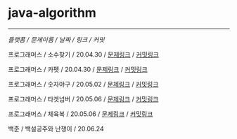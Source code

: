 # java-algorithm
---
*플랫폼 / 문제이름 / 날짜 / 링크 / 커밋*

프로그래머스 / 소수찾기 / 20.04.30 / [문제링크](https://programmers.co.kr/learn/courses/30/lessons/42839)
/ [커밋링크](https://github.com/sihyung92/java-algorithm/commit/5ad6f2bdd3704aa72298a9e27db9b044e3a84fa5)

프로그래머스 / 카펫 / 20.04.30 / [문제링크](https://programmers.co.kr/learn/courses/30/lessons/42842) / [커밋링크](https://github.com/sihyung92/java-algorithm/commit/8a55b73942efdfccd2f1e9e74f9c72e664cbf10a)

프로그래머스 / 숫자야구 / 20.05.02 / [문제링크](https://programmers.co.kr/learn/courses/30/lessons/42841) / [커밋링크](https://github.com/sihyung92/java-algorithm/commit/f7ab988e5905c4b98b37631a8ada12b80029338a)

프로그래머스 / 타겟넘버 / 20.05.06 / [문제링크](https://programmers.co.kr/learn/courses/30/lessons/43165) / [커밋링크](https://github.com/sihyung92/java-algorithm/commit/b448334cdd87d3873e49d0be274fc22e2919e5c5)

프로그래머스 / 체육복 / 20.05.06 / [문제링크](https://programmers.co.kr/learn/courses/30/lessons/42862) / [커밋링크](https://github.com/sihyung92/java-algorithm/commit/29569be5476daccdb4147b2f5a18e234f30e0f7b)

백준 / 백설공주와 난쟁이 / 20.06.24